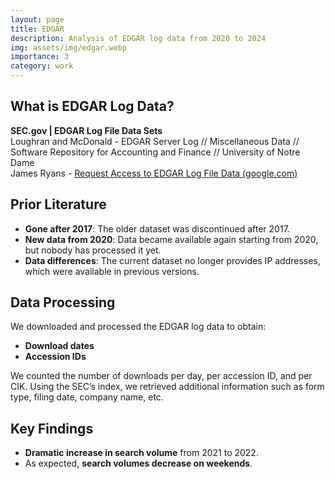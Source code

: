 ```yaml
---
layout: page
title: EDGAR 
description: Analysis of EDGAR log data from 2020 to 2024
img: assets/img/edgar.webp
importance: 3
category: work
---
```


## What is EDGAR Log Data?

**SEC.gov | EDGAR Log File Data Sets**  
Loughran and McDonald - EDGAR Server Log // Miscellaneous Data // Software Repository for Accounting and Finance // University of Notre Dame  
James Ryans - [Request Access to EDGAR Log File Data (google.com)](https://google.com)

## Prior Literature

- **Gone after 2017**: The older dataset was discontinued after 2017.
- **New data from 2020**: Data became available again starting from 2020, but nobody has processed it yet.
- **Data differences**: The current dataset no longer provides IP addresses, which were available in previous versions.

## Data Processing

We downloaded and processed the EDGAR log data to obtain:
- **Download dates** 
- **Accession IDs**

We counted the number of downloads per day, per accession ID, and per CIK. Using the SEC’s index, we retrieved additional information such as form type, filing date, company name, etc.

## Key Findings

- **Dramatic increase in search volume** from 2021 to 2022.
- As expected, **search volumes decrease on weekends**.
